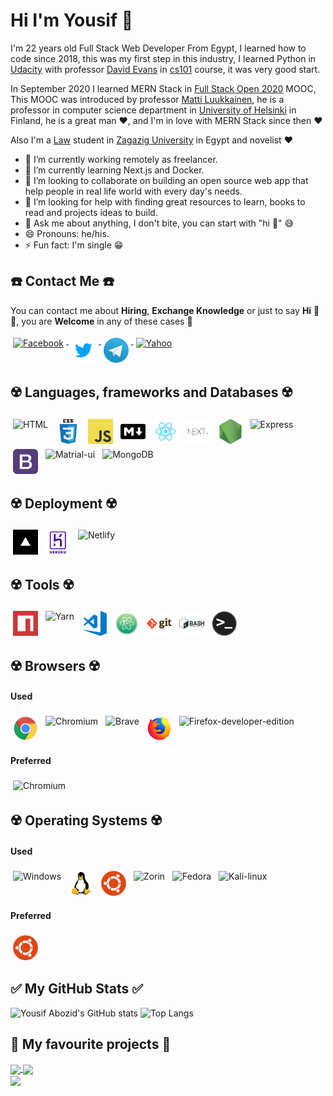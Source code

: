 # Hi I'm Yousif 👋

I'm 22 years old Full Stack Web Developer From Egypt, I learned how to code since 2018, this was my first step in this industry, I learned Python in [Udacity](https://www.udacity.com/) with professor [David Evans](http://www.cs.virginia.edu/~evans/) in [cs101](http://www.cs.virginia.edu/~evans/courses/cs101/) course, it was very good start.
<br>

In September 2020 I learned MERN Stack in [Full Stack Open 2020](https://fullstackopen.com/en/) MOOC, This MOOC was introduced by professor [Matti Luukkainen](https://github.com/mluukkai), he is a professor in computer science department in [University of Helsinki](https://www.helsinki.fi/en) in Finland, he is a great man :heart:, and I'm in love with MERN Stack since then :heart:
<br>

Also I'm a [Law](http://www.law.zu.edu.eg/faculty/default) student in [Zagazig University](http://www.zu.edu.eg/) in Egypt and novelist :heart:

- 🔭 I’m currently working remotely as freelancer.
- 🌱 I’m currently learning Next.js and Docker.
- 👯 I’m looking to collaborate on building an open source web app that help people in real life world with every day's needs.
- 🤔 I’m looking for help with finding great resources to learn, books to read and projects ideas to build.
- 💬 Ask me about anything, I don't bite, you can start with "hi 👋" 😅
- 😄 Pronouns: he/his.
- ⚡ Fun fact: I'm single 😁

## ☎️ Contact Me ☎️

You can contact me about **Hiring**, **Exchange Knowledge** or just to say **Hi** 👋😊, you are **Welcome** in any of these cases 🥰

<p align="left">
<a href="https://www.facebook.com/YousifAbozid/" target="_blank">
<img src="https://avatars.githubusercontent.com/u/69631?s=200&v=4" alt="Facebook" height="40" style="vertical-align:top; margin:4px">
</a>
<a href="https://twitter.com/YousifAbozid12" target="_blank">
<img src="https://raw.githubusercontent.com/github/explore/80688e429a7d4ef2fca1e82350fe8e3517d3494d/topics/twitter/twitter.png" alt="Twitter" height="40" style="vertical-align:top; margin:4px">
</a>
<a href="https://t.me/YousifAbozid" target="_blank">
<img src="https://raw.githubusercontent.com/github/explore/80688e429a7d4ef2fca1e82350fe8e3517d3494d/topics/telegram/telegram.png" alt="Telegram" height="40" style="vertical-align:top; margin:4px">
</a>
<a href="mailto:yousif.abozid@yahoo.com" target="_blank">
<img src="https://cdn1.iconfinder.com/data/icons/smallicons-logotypes/32/yahoo-512.png" alt="Yahoo" height="40" style="vertical-align:top; margin:4px">
</a>
</p>

## ☢️ Languages, frameworks and Databases ☢️

<p align="left">
<img src="https://cdn0.iconfinder.com/data/icons/HTML5/128/HTML_Logo.png" alt="HTML" height="40" style="vertical-align:top; margin:4px">
<img src="https://raw.githubusercontent.com/github/explore/80688e429a7d4ef2fca1e82350fe8e3517d3494d/topics/css/css.png" alt="CSS" height="40" style="vertical-align:top; margin:4px">
<img src="https://raw.githubusercontent.com/github/explore/80688e429a7d4ef2fca1e82350fe8e3517d3494d/topics/javascript/javascript.png" alt="Javascript" height="40" style="vertical-align:top; margin:4px">
<img src="https://raw.githubusercontent.com/github/explore/80688e429a7d4ef2fca1e82350fe8e3517d3494d/topics/markdown/markdown.png" alt="Markdown" height="40" style="vertical-align:top; margin:4px">
<img src="https://raw.githubusercontent.com/github/explore/80688e429a7d4ef2fca1e82350fe8e3517d3494d/topics/react/react.png" alt="React" height="40" style="vertical-align:top; margin:4px">
<img src="https://raw.githubusercontent.com/github/explore/28b02bbc9ad9f7a503c43775aebeb515dc2da5fc/topics/nextjs/nextjs.png" alt="Next.js" height="40" style="vertical-align:top; margin:4px">
<img src="https://raw.githubusercontent.com/github/explore/80688e429a7d4ef2fca1e82350fe8e3517d3494d/topics/nodejs/nodejs.png" alt="Node.js" height="40" style="vertical-align:top; margin:4px">
<img src="https://avatars.githubusercontent.com/u/5658226?s=200&v=4" alt="Express" height="40" style="vertical-align:top; margin:4px">
<img src="https://raw.githubusercontent.com/github/explore/80688e429a7d4ef2fca1e82350fe8e3517d3494d/topics/bootstrap/bootstrap.png" alt="Bootstrap" height="40" style="vertical-align:top; margin:4px">
<img src="https://camo.githubusercontent.com/58423e406b227112756822122631d9eca5ab83334a6f0d8f2a6305b086815747/68747470733a2f2f6d6174657269616c2d75692e636f6d2f7374617469632f6c6f676f2e737667" alt="Matrial-ui" height="40" style="vertical-align:top; margin:4px">
<img src="https://avatars.githubusercontent.com/u/45120?s=200&v=4" alt="MongoDB" height="40" style="vertical-align:top; margin:4px">
</p>

## ☢️ Deployment ☢️

<p align="left">
<img src="https://raw.githubusercontent.com/github/explore/3c66f1237835e0b877190fbea528d0ebece7bccf/topics/vercel/vercel.png" alt="Vercel" height="40" style="vertical-align:top; margin:4px">
<img src="https://raw.githubusercontent.com/github/explore/cb661bc288627f05a5ac4187b00495fd8048c9fa/topics/heroku/heroku.png" alt="Heroku" height="40" style="vertical-align:top; margin:4px">
<img src="https://avatars.githubusercontent.com/u/7892489?s=200&v=4" alt="Netlify" height="40" style="vertical-align:top; margin:4px">
</p>

## ☢️ Tools ☢️

<p align="left">
<img src="https://raw.githubusercontent.com/github/explore/80688e429a7d4ef2fca1e82350fe8e3517d3494d/topics/npm/npm.png" alt="Npm" height="40" style="vertical-align:top; margin:4px">
<img src="https://github.com/yarnpkg/assets/raw/master/yarn-kitten-full.png?raw=true" alt="Yarn" height="40" style="vertical-align:top; margin:4px">
<img src="https://raw.githubusercontent.com/github/explore/80688e429a7d4ef2fca1e82350fe8e3517d3494d/topics/visual-studio-code/visual-studio-code.png" alt="VS Code" height="40" style="vertical-align:top; margin:4px">
<img src="https://raw.githubusercontent.com/github/explore/80688e429a7d4ef2fca1e82350fe8e3517d3494d/topics/atom/atom.png" alt="Atom" height="40" style="vertical-align:top; margin:4px">
<img src="https://raw.githubusercontent.com/github/explore/80688e429a7d4ef2fca1e82350fe8e3517d3494d/topics/git/git.png" alt="Git" height="40" style="vertical-align:top; margin:4px">
<img src="https://raw.githubusercontent.com/github/explore/80688e429a7d4ef2fca1e82350fe8e3517d3494d/topics/bash/bash.png" alt="Bash" height="40" style="vertical-align:top; margin:4px">
<img src="https://raw.githubusercontent.com/github/explore/d92924b1d925bb134e308bd29c9de6c302ed3beb/topics/terminal/terminal.png" alt="Terminal" height="40" style="vertical-align:top; margin:4px">
</p>

## ☢️ Browsers ☢️

#### Used
<p align="left">
<img src="https://raw.githubusercontent.com/github/explore/80688e429a7d4ef2fca1e82350fe8e3517d3494d/topics/chrome/chrome.png" alt="Chrome" height="40" style="vertical-align:top; margin:4px">
<img src="https://github.com/chromium/chromium/raw/master/chrome/app/theme/chromium/product_logo_64.png" alt="Chromium" height="40" style="vertical-align:top; margin:4px">
<img src="https://avatars.githubusercontent.com/u/12301619?s=200&v=4" alt="Brave" height="40" style="vertical-align:top; margin:4px">
<img src="https://raw.githubusercontent.com/github/explore/728542e0d33f83720614f61923a9cb424264db23/topics/firefox/firefox.png" alt="Firefox" height="40" style="vertical-align:top; margin:4px">
<img src="https://cdn2.iconfinder.com/data/icons/HYDROPRO/HP-Firefox-Dock-512.png" alt="Firefox-developer-edition" height="40" style="vertical-align:top; margin:4px">
</p>

#### Preferred
<img src="https://github.com/chromium/chromium/raw/master/chrome/app/theme/chromium/product_logo_64.png" alt="Chromium" height="40" style="vertical-align:top; margin:4px">

## ☢️ Operating Systems ☢️

#### Used
<p align="left">
<img src="https://cdn1.iconfinder.com/data/icons/logotypes/32/windows-512.png" alt="Windows" height="40" style="vertical-align:top; margin:4px">
<img src="https://raw.githubusercontent.com/github/explore/80688e429a7d4ef2fca1e82350fe8e3517d3494d/topics/linux/linux.png" alt="Linux" height="40" style="vertical-align:top; margin:4px">
<img src="https://raw.githubusercontent.com/github/explore/80688e429a7d4ef2fca1e82350fe8e3517d3494d/topics/ubuntu/ubuntu.png" alt="Ubuntu" height="40" style="vertical-align:top; margin:4px">
<img src="https://avatars.githubusercontent.com/u/16889168?s=200&v=4" alt="Zorin" height="40" style="vertical-align:top; margin:4px">
<img src="https://cdn0.iconfinder.com/data/icons/flat-round-system/512/fedora-512.png" alt="Fedora" height="40" style="vertical-align:top; margin:4px">
<img src="https://img.icons8.com/color/344/kali-linux.png" alt="Kali-linux" height="40" style="vertical-align:top; margin:4px">
</p>

#### Preferred
<img src="https://raw.githubusercontent.com/github/explore/80688e429a7d4ef2fca1e82350fe8e3517d3494d/topics/ubuntu/ubuntu.png" alt="Ubuntu" height="40" style="vertical-align:top; margin:4px">

## ✅ My GitHub Stats ✅

![Yousif Abozid's GitHub stats](https://github-readme-stats.vercel.app/api?username=YousifAbozid&count_private=true&include_all_commits=true&show_icons=true&theme=radical&hide=stars)
![Top Langs](https://github-readme-stats.vercel.app/api/top-langs/?username=YousifAbozid&layout=compact&theme=radical)

## 🔱 My favourite projects 🔱

<a href="https://github.com/YousifAbozid/AsgardMarket">
  <img align="center" src="https://github-readme-stats.vercel.app/api/pin/?username=YousifAbozid&repo=AsgardMarket&show_owner=true&theme=radical" />
</a>
<a href="https://github.com/YousifAbozid/Memories">
  <img align="center" src="https://github-readme-stats.vercel.app/api/pin/?username=YousifAbozid&repo=Memories&show_owner=true&theme=radical" />
</a>
<br>
<a href="https://github.com/YousifAbozid/UrlShrinker">
  <img align="center" src="https://github-readme-stats.vercel.app/api/pin/?username=YousifAbozid&repo=UrlShrinker&show_owner=true&theme=radical" />
</a>
